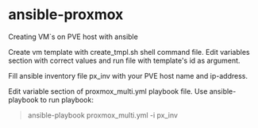 # ansible-proxmox
Creating VM`s on PVE host with ansible

Create vm template with create_tmpl.sh shell command file. Edit variables section with correct values and run file with template's id as argument.

Fill ansible inventory file px_inv with your PVE host name and ip-address.

Edit variable section of proxmox_multi.yml playbook file.
Use ansible-playbook to run playbook:
>ansible-playbook proxmox_multi.yml -i px_inv

